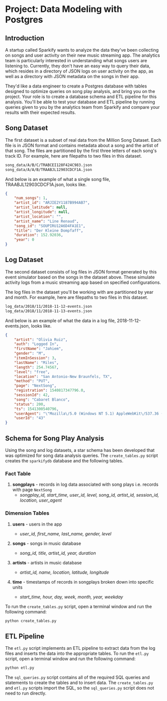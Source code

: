 # Project: Data Modeling with Postgres

## Introduction
A startup called Sparkify wants to analyze the data they've been collecting on songs and user activity on their new music streaming app. The analytics team is particularly interested in understanding what songs users are listening to. Currently, they don't have an easy way to query their data, which resides in a directory of JSON logs on user activity on the app, as well as a directory with JSON metadata on the songs in their app.

They'd like a data engineer to create a Postgres database with tables designed to optimize queries on song play analysis, and bring you on the project. Your role is to create a database schema and ETL pipeline for this analysis. You'll be able to test your database and ETL pipeline by running queries given to you by the analytics team from Sparkify and compare your results with their expected results.

## Song Dataset
The first dataset is a subset of real data from the Million Song Dataset. Each file is in JSON format and contains metadata about a song and the artist of that song. The files are partitioned by the first three letters of each song's track ID. For example, here are filepaths to two files in this dataset.

```bash
song_data/A/B/C/TRABCEI128F424C983.json
song_data/A/A/B/TRAABJL12903CDCF1A.json
```
And below is an example of what a single song file, TRAABJL12903CDCF1A.json, looks like.

```json
{
    "num_songs": 1,
    "artist_id": "ARJIE2Y1187B994AB7",
    "artist_latitude": null,
    "artist_longitude": null,
    "artist_location": "",
    "artist_name": "Line Renaud",
    "song_id": "SOUPIRU12A6D4FA1E1",
    "title": "Der Kleine Dompfaff",
    "duration": 152.92036,
    "year": 0
}
```

## Log Dataset
The second dataset consists of log files in JSON format generated by this event simulator based on the songs in the dataset above. These simulate activity logs from a music streaming app based on specified configurations.

The log files in the dataset you'll be working with are partitioned by year and month. For example, here are filepaths to two files in this dataset.

```bash
log_data/2018/11/2018-11-12-events.json
log_data/2018/11/2018-11-13-events.json
```

And below is an example of what the data in a log file, 2018-11-12-events.json, looks like.

```json
{
    "artist": "Olivia Ruiz",
    "auth": "Logged In",
    "firstName": "Jahiem",
    "gender": "M",
    "itemInSession": 3,
    "lastName": "Miles",
    "length": 254.74567,
    "level": "free",
    "location": "San Antonio-New Braunfels, TX",
    "method": "PUT",
    "page": "NextSong",
    "registration": 1540817347796.0,
    "sessionId": 42,
    "song": "Cabaret Blanco",
    "status": 200,
    "ts": 1541300540796,
    "userAgent": "\"Mozilla\/5.0 (Windows NT 5.1) AppleWebKit\/537.36 (KHTML, like Gecko) Chrome\/36.0.1985.143 Safari\/537.36\"",
    "userId": "43"
}
```

## Schema for Song Play Analysis

Using the song and log datasets, a star schema has been developed that was optimized for song data analysis queries.
The ```create_tables.py``` script creates the ```sparkifydb``` database and the following tables.

### Fact Table
1. **songplays** - records in log data associated with song plays i.e. records with page `NextSong`
   - *songplay_id, start_time, user_id, level, song_id, artist_id, session_id, location, user_agent*

### Dimension Tables
1. **users** - users in the app
   - *user_id, first_name, last_name, gender, level*

1. **songs** - songs in music database
    - *song_id, title, artist_id, year, duration*

1. **artists** - artists in music database
    - *artist_id, name, location, latitude, longitude*

1. **time** - timestamps of records in songplays broken down into specific units
    - *start_time, hour, day, week, month, year, weekday*

To run the ```create_tables.py``` script, open a terminal window and run the following command:
```bash
python create_tables.py
```

## ETL Pipeline

The ```etl.py``` script implements an ETL pipeline to extract data from the log files and inserts the data into the appropriate tables.
To run the ```etl.py``` script, open a terminal window and run the following command:
```bash
python etl.py
```

The ```sql_queries.py``` script contains all of the required SQL queries and statements to create the tables and to insert data. The ```create_tables.py``` and ```etl.py``` scripts import the SQL, so the ```sql_queries.py``` script does not need to run directly.
